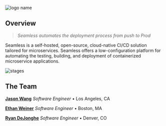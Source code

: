 ![logo name](https://user-images.githubusercontent.com/74154385/229306579-2e820193-cd80-417d-9ee3-bab904cca774.png)

## Overview

> _Seamless automates the deployment process from push to Prod_

Seamless is a self-hosted, open-source, cloud-native CI/CD solution tailored for microservices. Seamless offers a low-configuration platform for automating the testing, building, and deployment of containerized microservice applications.

![stages](https://user-images.githubusercontent.com/74154385/229130723-0efd94c5-db15-403c-a1da-b95a1b26d9b8.svg)

## The Team

**<a href="https://github.com/jasonherngwang" target="_blank">Jason Wang</a>** _Software Engineer_ • Los Angeles, CA

**<a href="https://github.com/ethanjweiner" target="_blank">Ethan Weiner</a>** _Software Engineer_ • Boston, MA

**<a href="https://github.com/RDeJonghe" target="_blank">Ryan DeJonghe</a>** _Software Engineer_ • Denver, CO
